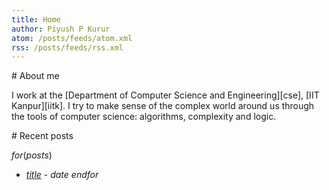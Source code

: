 ```yaml
---
title: Home
author: Piyush P Kurur
atom: /posts/feeds/atom.xml
rss: /posts/feeds/rss.xml
---
```


<div class="about">
# About me

I work at the [Department of Computer Science and Engineering][cse],
[IIT Kanpur][iitk]. I try to make sense of the complex world around us
through the tools of computer science: algorithms, complexity and
logic.

</div>

<div class="recent-posts">
# Recent posts

$for(posts)$
* [$title$]($url$) - $date$
$endfor$


</div>
